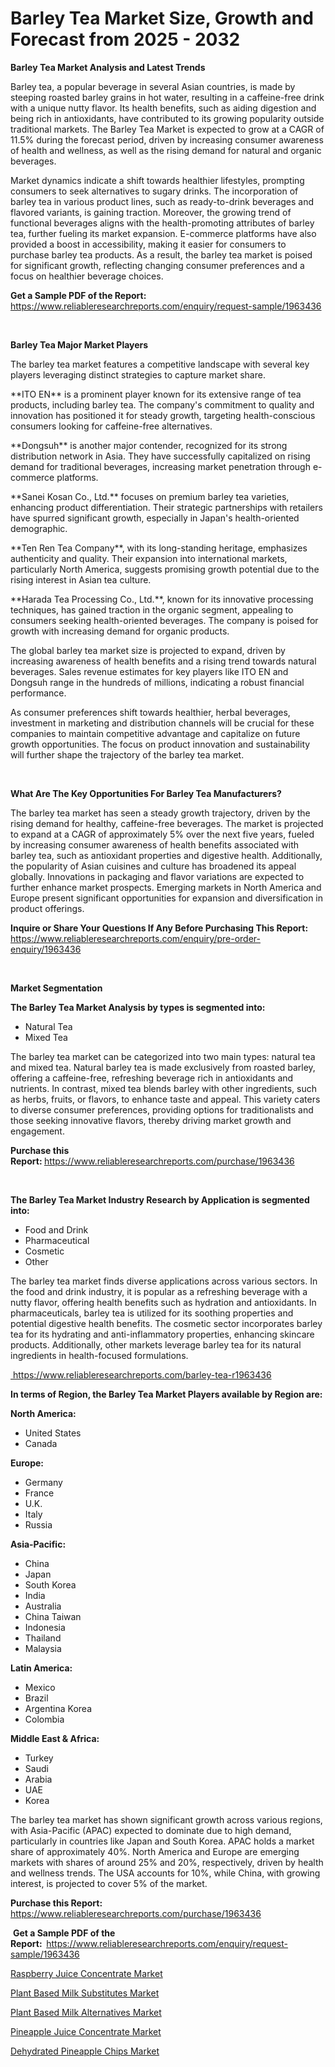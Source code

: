 <p><h1>Barley Tea Market Size, Growth and Forecast from 2025 - 2032</h1></p><p><strong>Barley Tea Market Analysis and Latest Trends</strong></p>
<p><p>Barley tea, a popular beverage in several Asian countries, is made by steeping roasted barley grains in hot water, resulting in a caffeine-free drink with a unique nutty flavor. Its health benefits, such as aiding digestion and being rich in antioxidants, have contributed to its growing popularity outside traditional markets. The Barley Tea Market is expected to grow at a CAGR of 11.5% during the forecast period, driven by increasing consumer awareness of health and wellness, as well as the rising demand for natural and organic beverages.</p><p>Market dynamics indicate a shift towards healthier lifestyles, prompting consumers to seek alternatives to sugary drinks. The incorporation of barley tea in various product lines, such as ready-to-drink beverages and flavored variants, is gaining traction. Moreover, the growing trend of functional beverages aligns with the health-promoting attributes of barley tea, further fueling its market expansion. E-commerce platforms have also provided a boost in accessibility, making it easier for consumers to purchase barley tea products. As a result, the barley tea market is poised for significant growth, reflecting changing consumer preferences and a focus on healthier beverage choices.</p></p>
<p><strong>Get a Sample PDF of the Report:&nbsp;</strong> <a href="https://www.reliableresearchreports.com/enquiry/request-sample/1963436?utm_campaign=10&utm_medium=2&utm_source=Github&utm_content=ia&utm_term=14022025&utm_id=barley-tea">https://www.reliableresearchreports.com/enquiry/request-sample/1963436</a></p>
<p>&nbsp;</p>
<p><strong>Barley Tea Major Market Players</strong></p>
<p><p>The barley tea market features a competitive landscape with several key players leveraging distinct strategies to capture market share. </p><p>**ITO EN** is a prominent player known for its extensive range of tea products, including barley tea. The company's commitment to quality and innovation has positioned it for steady growth, targeting health-conscious consumers looking for caffeine-free alternatives. </p><p>**Dongsuh** is another major contender, recognized for its strong distribution network in Asia. They have successfully capitalized on rising demand for traditional beverages, increasing market penetration through e-commerce platforms. </p><p>**Sanei Kosan Co., Ltd.** focuses on premium barley tea varieties, enhancing product differentiation. Their strategic partnerships with retailers have spurred significant growth, especially in Japan's health-oriented demographic.</p><p>**Ten Ren Tea Company**, with its long-standing heritage, emphasizes authenticity and quality. Their expansion into international markets, particularly North America, suggests promising growth potential due to the rising interest in Asian tea culture.</p><p>**Harada Tea Processing Co., Ltd.**, known for its innovative processing techniques, has gained traction in the organic segment, appealing to consumers seeking health-oriented beverages. The company is poised for growth with increasing demand for organic products.</p><p>The global barley tea market size is projected to expand, driven by increasing awareness of health benefits and a rising trend towards natural beverages. Sales revenue estimates for key players like ITO EN and Dongsuh range in the hundreds of millions, indicating a robust financial performance. </p><p>As consumer preferences shift towards healthier, herbal beverages, investment in marketing and distribution channels will be crucial for these companies to maintain competitive advantage and capitalize on future growth opportunities. The focus on product innovation and sustainability will further shape the trajectory of the barley tea market.</p></p>
<p>&nbsp;</p>
<p><strong>What Are The Key Opportunities For Barley Tea Manufacturers?</strong></p>
<p><p>The barley tea market has seen a steady growth trajectory, driven by the rising demand for healthy, caffeine-free beverages. The market is projected to expand at a CAGR of approximately 5% over the next five years, fueled by increasing consumer awareness of health benefits associated with barley tea, such as antioxidant properties and digestive health. Additionally, the popularity of Asian cuisines and culture has broadened its appeal globally. Innovations in packaging and flavor variations are expected to further enhance market prospects. Emerging markets in North America and Europe present significant opportunities for expansion and diversification in product offerings.</p></p>
<p><strong>Inquire or Share Your Questions If Any Before Purchasing This Report:</strong> <a href="https://www.reliableresearchreports.com/enquiry/pre-order-enquiry/1963436?utm_campaign=10&utm_medium=2&utm_source=Github&utm_content=ia&utm_term=14022025&utm_id=barley-tea">https://www.reliableresearchreports.com/enquiry/pre-order-enquiry/1963436</a></p>
<p>&nbsp;</p>
<p><strong>Market Segmentation</strong></p>
<p><strong>The Barley Tea Market Analysis by types is segmented into:</strong></p>
<p><ul><li>Natural Tea</li><li>Mixed Tea</li></ul></p>
<p><p>The barley tea market can be categorized into two main types: natural tea and mixed tea. Natural barley tea is made exclusively from roasted barley, offering a caffeine-free, refreshing beverage rich in antioxidants and nutrients. In contrast, mixed tea blends barley with other ingredients, such as herbs, fruits, or flavors, to enhance taste and appeal. This variety caters to diverse consumer preferences, providing options for traditionalists and those seeking innovative flavors, thereby driving market growth and engagement.</p></p>
<p><strong>Purchase this Report:&nbsp;</strong><a href="https://www.reliableresearchreports.com/purchase/1963436?utm_campaign=10&utm_medium=2&utm_source=Github&utm_content=ia&utm_term=14022025&utm_id=barley-tea">https://www.reliableresearchreports.com/purchase/1963436</a></p>
<p>&nbsp;</p>
<p><strong>The Barley Tea Market Industry Research by Application is segmented into:</strong></p>
<p><ul><li>Food and Drink</li><li>Pharmaceutical</li><li>Cosmetic</li><li>Other</li></ul></p>
<p><p>The barley tea market finds diverse applications across various sectors. In the food and drink industry, it is popular as a refreshing beverage with a nutty flavor, offering health benefits such as hydration and antioxidants. In pharmaceuticals, barley tea is utilized for its soothing properties and potential digestive health benefits. The cosmetic sector incorporates barley tea for its hydrating and anti-inflammatory properties, enhancing skincare products. Additionally, other markets leverage barley tea for its natural ingredients in health-focused formulations.</p></p>
<p><a href="https://www.reliableresearchreports.com/barley-tea-r1963436?utm_campaign=10&utm_medium=2&utm_source=Github&utm_content=ia&utm_term=14022025&utm_id=barley-tea">&nbsp;https://www.reliableresearchreports.com/barley-tea-r1963436</a></p>
<p><strong>In terms of Region, the Barley Tea Market Players available by Region are:</strong></p>
<p>
    <p> <strong> North America: </strong>
        <ul>
            <li>United States</li>
            <li>Canada</li>
        </ul>
        </p> 
    <p> <strong> Europe: </strong>
        <ul>
            <li>Germany</li>
            <li>France</li>
            <li>U.K.</li>
            <li>Italy</li>
            <li>Russia</li>
        </ul>
        </p> 
    <p> <strong> Asia-Pacific: </strong>
        <ul>
            <li>China</li>
            <li>Japan</li>
            <li>South Korea</li>
            <li>India</li>
            <li>Australia</li>
            <li>China Taiwan</li>
            <li>Indonesia</li>
            <li>Thailand</li>
            <li>Malaysia</li>
        </ul>
        </p> 
    <p> <strong> Latin America: </strong>
        <ul>
            <li>Mexico</li>
            <li>Brazil</li>
            <li>Argentina Korea</li>
            <li>Colombia</li>
        </ul>
        </p> 
    <p> <strong> Middle East & Africa: </strong>
        <ul>
            <li>Turkey</li>
            <li>Saudi</li>
            <li>Arabia</li>
            <li>UAE</li>
            <li>Korea</li>
        </ul>
    </p>
    </p>
<p><p>The barley tea market has shown significant growth across various regions, with Asia-Pacific (APAC) expected to dominate due to high demand, particularly in countries like Japan and South Korea. APAC holds a market share of approximately 40%. North America and Europe are emerging markets with shares of around 25% and 20%, respectively, driven by health and wellness trends. The USA accounts for 10%, while China, with growing interest, is projected to cover 5% of the market.</p></p>
<p><strong>Purchase this Report: </strong><a href="https://www.reliableresearchreports.com/purchase/1963436?utm_campaign=10&utm_medium=2&utm_source=Github&utm_content=ia&utm_term=14022025&utm_id=barley-tea">https://www.reliableresearchreports.com/purchase/1963436</a></p>
<p>&nbsp;<strong>Get a Sample PDF of the Report:&nbsp;&nbsp;</strong><a href="https://www.reliableresearchreports.com/enquiry/request-sample/1963436?utm_campaign=10&utm_medium=2&utm_source=Github&utm_content=ia&utm_term=14022025&utm_id=barley-tea">https://www.reliableresearchreports.com/enquiry/request-sample/1963436</a></p>
<p><strong></strong></p>
<p><p><a href="https://github.com/waverlyam689/Market-Research-Report-List-1/blob/main/raspberry-juice-concentrate-market.md?utm_campaign=10&utm_medium=2&utm_source=Github&utm_content=ia&utm_term=14022025&utm_id=barley-tea">Raspberry Juice Concentrate Market</a></p><p><a href="https://github.com/boyermaragaret8392/Market-Research-Report-List-1/blob/main/plant-based-milk-substitutes-market.md?utm_campaign=10&utm_medium=2&utm_source=Github&utm_content=ia&utm_term=14022025&utm_id=barley-tea">Plant Based Milk Substitutes Market</a></p><p><a href="https://github.com/berbelsagwan/Market-Research-Report-List-1/blob/main/plant-based-milk-alternatives-market.md?utm_campaign=10&utm_medium=2&utm_source=Github&utm_content=ia&utm_term=14022025&utm_id=barley-tea">Plant Based Milk Alternatives Market</a></p><p><a href="https://github.com/tselahiara/Market-Research-Report-List-1/blob/main/pineapple-juice-concentrate-market.md?utm_campaign=10&utm_medium=2&utm_source=Github&utm_content=ia&utm_term=14022025&utm_id=barley-tea">Pineapple Juice Concentrate Market</a></p><p><a href="https://github.com/anuellaruska/Market-Research-Report-List-1/blob/main/dehydrated-pineapple-chips-market.md?utm_campaign=10&utm_medium=2&utm_source=Github&utm_content=ia&utm_term=14022025&utm_id=barley-tea">Dehydrated Pineapple Chips Market</a></p></p>